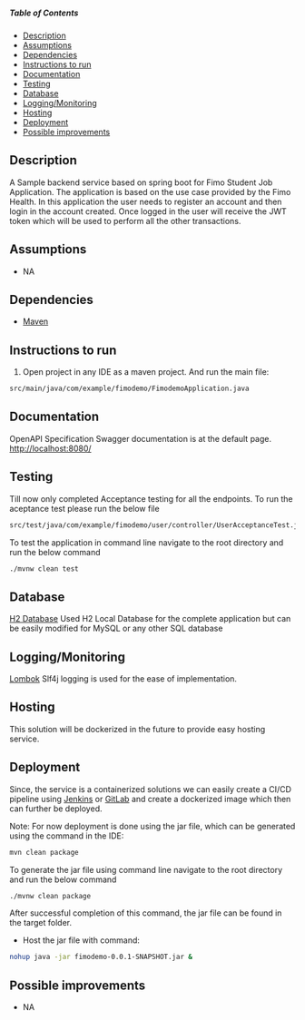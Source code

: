 ##### Table of Contents
* [Description](#description)  
* [Assumptions](#assumptions)  
* [Dependencies](#dependencies)  
* [Instructions to run](#instructions-to-run)  
* [Documentation](#documentation)  
* [Testing](#testing)  
* [Database](#database)  
* [Logging/Monitoring](#loggingmonitoring)  
* [Hosting](#hosting)  
* [Deployment](#deployment)  
* [Possible improvements](#possible-improvements)  

<a name="description"></a>
## Description
A Sample backend service based on spring boot for Fimo Student Job Application. The application is based on the use case provided by the Fimo Health. In this application the user needs to register an account and then login in the account created. Once logged in the user will receive the JWT token which will be used to perform all the other transactions. 

<a name="assumptions"></a>
## Assumptions
* NA

<a name="dependencies"></a>
## Dependencies
* [Maven](https://maven.apache.org/)

<a name="instructions-to-run"></a>
## Instructions to run
1. Open project in any IDE as a maven project. And run the main file:
```bash
src/main/java/com/example/fimodemo/FimodemoApplication.java
``` 

<a name="documentation"></a>
## Documentation
OpenAPI Specification Swagger documentation is at the default page.  
[http://localhost:8080/](http://localhost:8080/)


<a name="testing"></a>
## Testing
Till now only completed Acceptance testing for all the endpoints. To run the aceptance test please run the below file
```bash
src/test/java/com/example/fimodemo/user/controller/UserAcceptanceTest.java
``` 

To test the application in command line navigate to the root directory and run the below command
```bash
./mvnw clean test
```


<a name="database"></a>
## Database
[H2 Database](https://www.h2database.com/)
Used H2 Local Database for the complete application but can be easily modified for MySQL or any other SQL database


<a name="loggingmonitoring"></a>
## Logging/Monitoring
[Lombok](https://projectlombok.org/) Slf4j logging is used for the ease of implementation.

<a name="hosting"></a>
## Hosting
This solution will be dockerized in the future to provide easy hosting service.

<a name="deployment"></a>
## Deployment
Since, the service is a containerized solutions we can easily create a CI/CD pipeline using [Jenkins](https://www.jenkins.io/)
or [GitLab](https://docs.gitlab.com/ee/ci/) and create a dockerized image which then can further be deployed.

Note: For now deployment is done using the jar file, which can be generated using the command in the IDE:
```bash
mvn clean package
```

To generate the jar file using command line navigate to the root directory and run the below command
```bash
./mvnw clean package
```

After successful completion of this command, the jar file can be found in the target folder.

* Host the jar file with command:
```bash
nohup java -jar fimodemo-0.0.1-SNAPSHOT.jar &
```

<a name="possible-improvements"></a>
## Possible improvements
* NA
